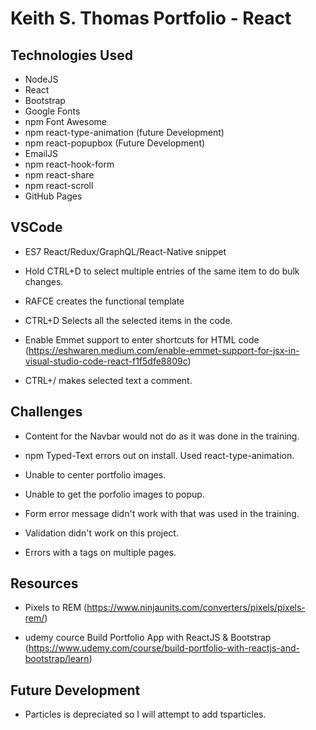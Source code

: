 # Keith S. Thomas Portfolio - React

## Technologies Used

* NodeJS
* React
* Bootstrap
* Google Fonts
* npm Font Awesome
* npm react-type-animation (future Development)
* npm react-popupbox (Future Development)
* EmailJS
* npm react-hook-form
* npm react-share
* npm react-scroll
* GitHub Pages

## VSCode

 * ES7 React/Redux/GraphQL/React-Native snippet

 * Hold CTRL+D to select multiple entries of the same item to do bulk changes.

 * RAFCE creates the functional template
 
 * CTRL+D Selects all the selected items in the code.

 * Enable Emmet support to enter shortcuts for HTML code (https://eshwaren.medium.com/enable-emmet-support-for-jsx-in-visual-studio-code-react-f1f5dfe8809c)

 * CTRL+/ makes selected text a comment.

 ## Challenges

 * Content for the Navbar would not do as it was done in the training.

 * npm Typed-Text errors out on install. Used react-type-animation.

 * Unable to center portfolio images.

 * Unable to get the porfolio images to popup.

 * Form error message didn't work with that was used in the training.

 * Validation didn't work on this project.

 * Errors with a tags on multiple pages.

 ## Resources

 * Pixels to REM (https://www.ninjaunits.com/converters/pixels/pixels-rem/)

 * udemy cource Build Portfolio App with ReactJS & Bootstrap (https://www.udemy.com/course/build-portfolio-with-reactjs-and-bootstrap/learn)

 ## Future Development

* Particles is depreciated so I will attempt to add tsparticles.
